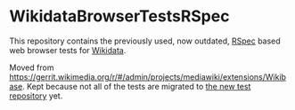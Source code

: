 WikidataBrowserTestsRSpec
=========================
This repository contains the previously used, now outdated, [RSpec](http://rspec.info/) based web browser tests for [Wikidata](https://gerrit.wikimedia.org/r/#/admin/projects/mediawiki/extensions/Wikidata).

Moved from https://gerrit.wikimedia.org/r/#/admin/projects/mediawiki/extensions/Wikibase.
Kept because not all of the tests are migrated to [the new test repository](https://github.com/wmde/WikidataBrowserTests) yet.
